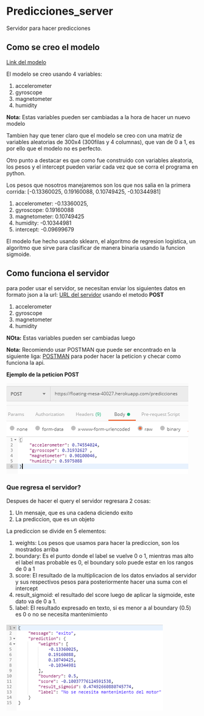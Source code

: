 # Predicciones_server
Servidor para hacer predicciones

## Como se creo el modelo
[Link del modelo](https://github.com/mrHyde90/modelo_bosch)

El modelo se creo usando 4 variables:
1. accelerometer
2. gyroscope
3. magnetometer
4. humidity

**Nota:** Estas variables pueden ser cambiadas a la hora de hacer un nuevo modelo

Tambien hay que tener claro que el modelo se creo con una matriz de variables aleatorias de 300x4 (300filas y 4 columnas), que van de 0 a 1, es por ello que el modelo no es perfecto.

Otro punto a destacar es que como fue construido con variables aleatoria, los pesos y el intercept pueden variar cada vez que se corra el programa en python.

Los pesos que nosotros manejaremos son los que nos salia en la primera corrida:
[-0.13360025,  0.19160088,  0.10749425, -0.10344981]
1. accelerometer: -0.13360025,
2. gyroscope:  0.19160088
3. magnetometer: 0.10749425
4. humidity:  -0.10344981
5. intercept: -0.09699679


El modelo fue hecho usando sklearn, el algoritmo de regresion logistica, un algoritmo que sirve para clasificar de manera binaria usando la funcion sigmoide.


## Como funciona el servidor

para poder usar el servidor, se necesitan enviar los siguientes datos en formato json a la url: [URL del servidor](https://floating-mesa-40027.herokuapp.com/predicciones) usando el metodo **POST**

1. accelerometer
2. gyroscope
3. magnetometer
4. humidity

**NOta:** Estas variables pueden ser cambiadas luego

**Nota:** Recomiendo usar POSTMAN que puede ser encontrado en la siguiente liga: [POSTMAN](https://www.getpostman.com/) para poder hacer la peticion y checar como funciona la api.

**Ejemplo de la peticion POST**

![](imagenes/peticion.PNG)

### Que regresa el servidor?

Despues de hacer el query el servidor regresara 2 cosas: 
1. Un mensaje, que es una cadena diciendo exito
2. La prediccion, que es un objeto

La  prediccion se divide en 5 elementos:
1. weights: Los pesos que usamos para hacer la prediccion, son los mostrados arriba
2. boundary: Es el punto donde el label se vuelve 0 o 1, mientras mas alto el label mas probable es 0, el boundary solo puede estar en los rangos de 0 a 1
3. score: El resultado de la multiplicacion de los datos enviados al servidor y sus respectivos pesos para posteriormente hacer una suma con el intercept
4. result_sigmoid: el resultado del score luego de aplicar la sigmoide, este dato va de 0 a 1.
5. label: El resultado expresado en texto, si es menor a al boundary (0.5) es 0 o no se necesita mantenimiento

![](imagenes/return.PNG)
